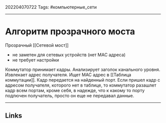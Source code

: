 202204070722
Tags: #компьютерные_сети

---

# Алгоритм прозрачного моста

Прозрачный [[Сетевой мост]]
- не заметен для сетевых устройств (нет MAC адреса)
- не требует настройки

Коммутатор принимает кадры. Анализирует заголок канального уровня. Извлекает адрес получателя. Ищет MAC адрес в [[Таблица коммутации]]. Кадр передается на найденный порт. Если пришел кадр с адресом получателя, которого нет в таблице, то коммутатор разашлет кадр всем портам, кроме себя, в надежде, что к какому то порту подлючен получатель, просто он еще не передавал данные. 


---
## Links